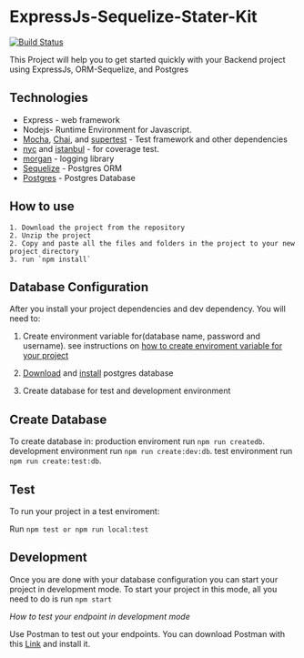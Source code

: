 # ExpressJs-Sequelize-Stater-Kit
[![Build Status](https://travis-ci.org/Pomile/ExpressJs-Sequelize-Stater-Kit.svg?branch=develop)](https://travis-ci.org/Pomile/ExpressJs-Sequelize-Stater-Kit)

This Project will help you to get started quickly with your Backend project using ExpressJs, ORM-Sequelize, and Postgres


## Technologies

* Express - web framework
* Nodejs- Runtime Environment for Javascript.
* [Mocha](https://mochajs.org/), [Chai](https://www.chaijs.com/), and [supertest](https://github.com/visionmedia/supertest) - Test framework and other dependencies
* [nyc](https://www.npmjs.com/package/nyc) and [istanbul](https://github.com/istanbuljs/nyc) - for coverage test.
* [morgan](https://www.npmjs.com/package/morgan) - logging library
* [Sequelize](https://sequelize.org/master/manual) - Postgres ORM
* [Postgres](https://www.postgresql.org/docs/11/release-11.html) - Postgres Database

## How to use

    1. Download the project from the repository
    2. Unzip the project
    2. Copy and paste all the files and folders in the project to your new project directory
    3. run `npm install`

## Database Configuration
After you install your project dependencies and dev dependency. 
You will need to:

1. Create environment variable for(database name, password and username). see instructions on [how to create enviroment variable for your project](https://medium.com/chingu/an-introduction-to-environment-variables-and-how-to-use-them-f602f66d15fa)

2. [Download](https://www.postgresql.org/download/) and [install](https://www.postgresql.org/docs/current/install-procedure.html) postgres database

3. Create database for test and development environment

## Create Database
To create database in:
    production enviroment run `npm run createdb`.
    development environment run `npm run create:dev:db`.
    test environment run `npm run create:test:db`.

## Test

To run your project in a test enviroment:

Run `npm test or npm run local:test`

## Development

Once you are done with your database configuration you can start your project in development mode. To start your project in this mode, all you need to do is run `npm start`

*How to test your endpoint in development mode*

Use Postman to test out your endpoints. You can download Postman with this [Link]() and install it.

